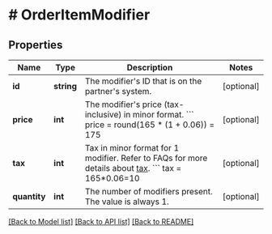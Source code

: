# # OrderItemModifier

## Properties

Name | Type | Description | Notes
------------ | ------------- | ------------- | -------------
**id** | **string** | The modifier&#39;s ID that is on the partner&#39;s system. | [optional]
**price** | **int** | The modifier&#39;s price (tax-inclusive) in minor format.  &#x60;&#x60;&#x60; price &#x3D; round(165 * (1 + 0.06)) &#x3D; 175 | [optional]
**tax** | **int** | Tax in minor format for 1 modifier. Refer to FAQs for more details about [tax](#section/Order/How-is-tax-calculated). &#x60;&#x60;&#x60; tax &#x3D; 165*0.06&#x3D;10 | [optional]
**quantity** | **int** | The number of modifiers present. The value is always 1. | [optional]

[[Back to Model list]](../../README.md#models) [[Back to API list]](../../README.md#endpoints) [[Back to README]](../../README.md)
